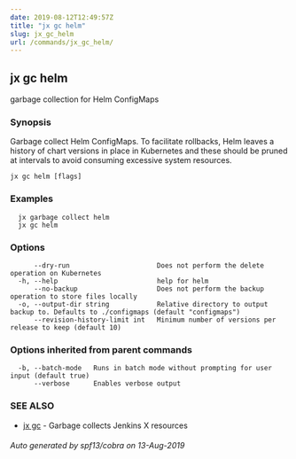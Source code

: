 ```yaml
---
date: 2019-08-12T12:49:57Z
title: "jx gc helm"
slug: jx_gc_helm
url: /commands/jx_gc_helm/
---
```

## jx gc helm

garbage collection for Helm ConfigMaps

### Synopsis

Garbage collect Helm ConfigMaps.  To facilitate rollbacks, Helm leaves a history of chart versions in place in Kubernetes and these should be pruned at intervals to avoid consuming excessive system resources.

```
jx gc helm [flags]
```

### Examples

```
  jx garbage collect helm
  jx gc helm
```

### Options

```
      --dry-run                      Does not perform the delete operation on Kubernetes
  -h, --help                         help for helm
      --no-backup                    Does not perform the backup operation to store files locally
  -o, --output-dir string            Relative directory to output backup to. Defaults to ./configmaps (default "configmaps")
      --revision-history-limit int   Minimum number of versions per release to keep (default 10)
```

### Options inherited from parent commands

```
  -b, --batch-mode   Runs in batch mode without prompting for user input (default true)
      --verbose      Enables verbose output
```

### SEE ALSO

* [jx gc](/commands/jx_gc/)	 - Garbage collects Jenkins X resources

###### Auto generated by spf13/cobra on 13-Aug-2019
